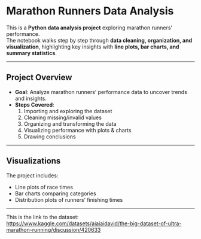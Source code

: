# Marathon Runners Data Analysis

This is a **Python data analysis project** exploring marathon runners’ performance.  
The notebook walks step by step through **data cleaning, organization, and visualization**, highlighting key insights with **line plots, bar charts, and summary statistics**.

---

## Project Overview
- **Goal**: Analyze marathon runners’ performance data to uncover trends and insights.  
- **Steps Covered**:
  1. Importing and exploring the dataset  
  2. Cleaning missing/invalid values  
  3. Organizing and transforming the data  
  4. Visualizing performance with plots & charts  
  5. Drawing conclusions  

---

## Visualizations
The project includes:
- Line plots of race times  
- Bar charts comparing categories  
- Distribution plots of runners’ finishing times  

---

This is the link to the dataset: https://www.kaggle.com/datasets/aiaiaidavid/the-big-dataset-of-ultra-marathon-running/discussion/420633 

